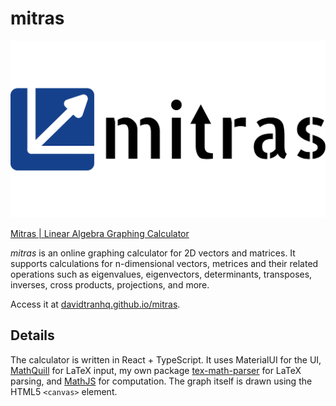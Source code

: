 # mitras

![logo-full](public/logo-full.png)

[Mitras | Linear Algebra Graphing Calculator](davidtranhq.github.io/mitras)

*mitras* is an online graphing calculator for 2D vectors and matrices. It supports calculations for n-dimensional vectors, metrices and their related operations such as eigenvalues, eigenvectors, determinants, transposes, inverses, cross products, projections, and more.

Access it at [davidtranhq.github.io/mitras](davidtranhq.github.io/mitras).

## Details

The calculator is written in React + TypeScript. It uses MaterialUI for the UI, [MathQuill](http://mathquill.com/) for LaTeX input, my own package [tex-math-parser](https://github.com/davidtranhq/tex-math-parser) for LaTeX parsing, and [MathJS](https://mathjs.org/) for computation. The graph itself is drawn using the HTML5 `<canvas>` element.
